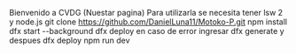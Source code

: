Bienvenido a CVDG (Nuestar pagina)
Para utilizarla se necesita tener lsw 2 y node.js
git clone https://github.com/DanielLuna11/Motoko-P.git
npm install
dfx start --background
dfx deploy 
en caso de error ingresar dfx generate y despues dfx deploy
npm run dev
